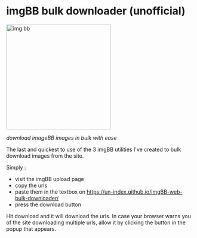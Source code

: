 # imgBB bulk downloader (unofficial)
<img src = "https://user-images.githubusercontent.com/68165727/131923011-65df82b2-6520-4228-81dc-6079d4fb6cde.jpg" alt = "img bb" width=280 >

 _download imageBB images in bulk with ease_
 

 
The last and quickest to use of the 3 imgBB utilities I've created to bulk download images from the site.

Simply :

* visit the imgBB upload page
* copy the urls
* paste them in the textbox on https://un-index.github.io/imgBB-web-bulk-downloader/
* press the download button

Hit download and it will download the urls. In case your browser warns you of the site downloading multiple urls, allow it by clicking the button in the popup that appears.
